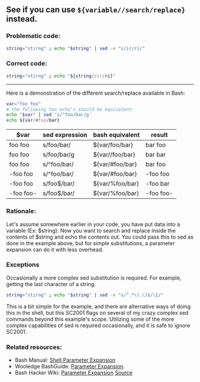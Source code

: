## See if you can use `${variable//search/replace}` instead.

### Problematic code:

```sh
string="stirng" ; echo "$string" | sed -e "s/ir/ri/"
```

### Correct code:

```sh
string="stirng" ; echo "${string//ir/ri}"
```

***


Here is a demonstration of the different search/replace available in Bash:

```bash
var="foo foo"
# the following two echo's should be equivalent:
echo "$var" | sed 's/^foo/bar/g'
echo ${var/#foo/bar}
```

| $var      | sed expression | bash equivalent | result    |
|-----------|----------------|-----------------|-----------|
| foo foo   | s/foo/bar/     | ${var/foo/bar}  | bar foo   |
| foo foo   | s/foo/bar/g    | ${var//foo/bar} | bar bar   |
| foo foo   | s/^foo/bar/    | ${var/#foo/bar} | bar foo   |
| -foo foo  | s/^foo/bar/    | ${var/#foo/bar} | -foo foo  |
| -foo foo  | s/foo$/bar/    | ${var/%foo/bar} | -foo bar  |
| -foo foo- | s/foo$/bar/    | ${var/%foo/bar} | -foo foo- |

### Rationale:

Let's assume somewhere earlier in your code, you have put data into a variable (Ex: $string). Now you want to search and replace inside the contents of $string and echo the contents out. You could pass this to sed as done in the example above, but for simple substitutions, a parameter expansion can do it with less overhead.

### Exceptions

Occasionally a more complex sed substitution is required. For example, getting the last character of a string.

```sh
string="stirng" ; echo "$string" | sed -e "s/^.*\(.\)$/\1/"
```

This is a bit simple for the example, and there are alternative ways of doing this in the shell, but this SC2001 flags on several of my crazy complex sed commands beyond this example's scope. Utilizing some of the more complex capabilities of sed is required occasionally, and it is safe to ignore SC2001.


### Related resources:

* Bash Manual: [Shell Parameter Expansion](https://www.gnu.org/software/bash/manual/bashref.html#Shell-Parameter-Expansion)
* Wooledge BashGuide: [Parameter Expansion](https://mywiki.wooledge.org/BashGuide/Parameters#Parameter_Expansion).
* Bash Hacker Wiki: [Parameter Expansion](http://wiki.bash-hackers.org/syntax/pe)
[Source](https://github.com/koalaman/shellcheck/wiki/SC2001)

